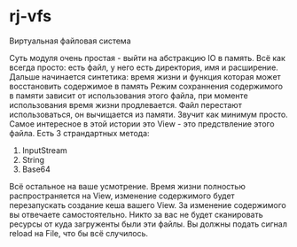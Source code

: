 # rj-vfs
Виртуальная файловая система

Суть модуля очень простая - выйти на абстракцию IO в память.
Всё как всегда просто: есть файл, у него есть директория, имя и расширение.
Дальше начинается синтетика: время жизни и функция которая может восстановить содержимое в память
Режим сохраннения содержимого в памяти зависит от использования этого файла, при моменте использования время жизни продлевается.
Файл перестают использоваться, он вычищается из памяти. Звучит как минимум просто.
Самое интересное в этой истории это View - это предствление этого файла.
Есть 3 страндартных метода:

1) InputStream
2) String
3) Base64

Всё остальное на ваше усмотрение.
Время жизни полностью распространяется на View, изменение содержимого будет перезапускать создание кеша вашего View. 
За изменение содержимого вы отвечаете самостоятельно.
Никто за вас не будет сканировать ресурсы от куда загруженты были эти файлы.
Вы должны подать сигнал reload на File, что бы всё случилось.

